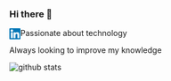 ### Hi there 👋

<a href="https://www.linkedin.com/in/victor-tudose-a82bb0197/">
  <img align="left" alt="Linked In" width="20px" src="assets/linkedin.svg" />
</a>

Passionate about technology

Always looking to improve my knowledge

![github stats](https://github-readme-stats.vercel.app/api?username=VictorTudose&hide_border=true&hide=stars,prs,issues,contribs&show_icons=true&show_owner=true)
